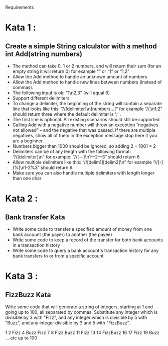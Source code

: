 Requirements

# Kata 1 :

## Create a simple String calculator with a method int Add(string numbers)

* The method can take 0, 1 or 2 numbers, and will return their sum (for an empty string it will return 0) for example “” or “1” or “1,2”
* Allow the Add method to handle an unknown amount of numbers
* Allow the Add method to handle new lines between numbers (instead of commas).
* The following input is ok: “1\n2,3” (will equal 6)
* Support different delimiters
* To change a delimiter, the beginning of the string will contain a separate line that looks like this: “//[delimiter]\n[numbers…]” for example “//;\n1;2” should return three where the default delimiter is ‘;’ .
* The first line is optional. All existing scenarios should still be supported
* Calling Add with a negative number will throw an exception “negatives not allowed” – and the negative that was passed. If there are multiple negatives, show all of them in the exception message stop here if you are a beginner.
* Numbers bigger than 1000 should be ignored, so adding 2 + 1001 = 2
* Delimiters can be of any length with the following format: “//[delimiter]\n” for example: “//[—]\n1—2—3” should return 6
* Allow multiple delimiters like this: “//[delim1][delim2]\n” for example “//[-][%]\n1-2%3” should return 6.
* Make sure you can also handle multiple delimiters with length longer than one char


# Kata 2 :

## Bank transfer Kata

* Write some code to transfer a specified amount of money from one bank account (the payer) to another (the payee)
* Write some code to keep a record of the transfer for both bank accounts in a transaction history
* Write some code to query a bank account's transaction history for any bank transfers to or from a specific account

# Kata 3 :

##  FizzBuzz Kata
Write some code that will generate a string of integers, starting at 1 and going up to 100, all separated by commas.
Substitute any integer which is divisible by 3 with "Fizz",
and any integer which is divisible by 5 with "Buzz", and any integer divisible by 3 and 5 with "FizzBuzz".

1
2
Fizz
4
Buzz
Fizz
7
8
Fizz
Buzz
11
Fizz
13
14
FizzBuzz
16
17
Fizz
19
Buzz
... etc up to 100